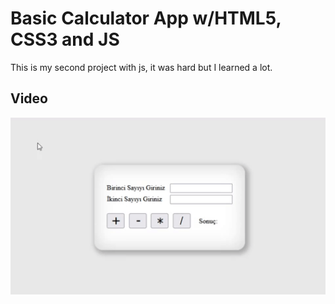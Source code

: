 <h1>Basic Calculator App w/HTML5, CSS3 and JS</h1>
This is my second project with js, it was hard but I learned a lot.

<h2>Video</h2>

<img src="screen.gif" width=600px>
